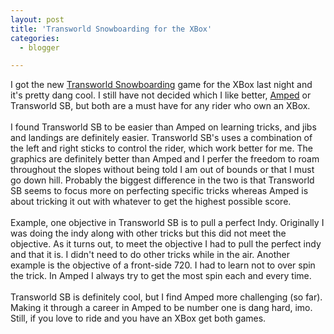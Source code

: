 ```yaml
---
layout: post
title: 'Transworld Snowboarding for the XBox'
categories:
  - blogger

---
```


I got the new <a href="http://www.transworldgames.com/snow/">Transworld Snowboarding</a> game for the XBox last night and it's pretty dang cool.  I still have not decided which I like better, <a href="http://www.xbox.com/ampedfreestylesnowboarding/default.htm?cs_catalog=cat%2dus">Amped</a> or Transworld SB, but both are a must have for any rider who own an XBox.
<br />
<br />I found Transworld SB to be easier than Amped on learning tricks, and jibs and landings are definitely easier.  Transworld SB's uses a combination of the left and right sticks to control the rider, which work better for me.  The graphics are definitely better than Amped and I perfer the freedom to roam throughout the slopes without being told I am out of bounds or that I must go down hill.  Probably the biggest difference in the two is that Transworld SB seems to focus more on perfecting specific tricks whereas Amped is about tricking it out with whatever to get the highest possible score.
<br />
<br />Example, one objective in Transworld SB is to pull a perfect Indy.  Originally I was doing the indy along with other tricks but this did not meet the objective.  As it turns out, to meet the objective I had to pull the perfect indy and that it is.  I didn't need to do other tricks while in the air.  Another example is the objective of a front-side 720.  I had to learn not to over spin the trick.  In Amped I always try to get the most spin each and every time.
<br />
<br />Transworld SB is definitely cool, but I find Amped more challenging (so far).  Making it through a career in Amped to be number one is dang hard, imo.  Still, if you love to ride and you have an XBox get both games.
